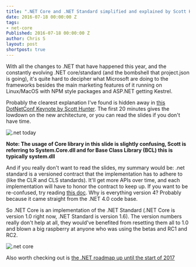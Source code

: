 ```yaml
---
title: ".NET Core and .NET Standard simplified and explained by Scott Hunter"
date: 2016-07-18 00:00:00 Z
tags:
- net-core
Published: 2016-07-18 00:00:00 Z
author: Chris S
layout: post
shortpost: true
---
```


With all the changes to .NET that have happened this year, and the constantly evolving .NET core/standard (and the bombshell that project.json is going), it's quite hard to decipher what Microsoft are doing to the frameworks besides the main marketing features of it running on Linux/MacOS with NPM style packages and ASP.NET getting Kestrel.

Probably the clearest explanation I've found is hidden away in [this DotNetConf Keynote by Scott Hunter](https://channel9.msdn.com/Events/dotnetConf/2016/NET-Conf-Day-1-Keynote-Scott-Hunter). The first 20 minutes gives the lowdown on the new architecture, or you can read the slides if you don't have time.

![.net today](/assets/2016/dotnet-today.png)

**Note: The usage of Core library in this slide is slightly confusing, Scott is referring to System.Core.dll and for Base Class Library (BCL) this is typically system.dll**

And if you really don't want to read the slides, my summary would be: .net standard is a versioned contract that the implementation has to adhere to (like the CLR and CLS standards). It'll get more APIs over time, and each implementation will have to honor the contract to keep up. If you want to be re-confused, try reading [this doc](https://github.com/dotnet/corefx/blob/master/Documentation/architecture/net-platform-standard.md#user-content-list-of-net-corefx-apis-and-their-associated-net-platform-standard-version). Why is everything version 4? Probably because it came straight from the .NET 4.0 code base.

So .NET Core is an implementation of the .NET Standard (.NET Core is version 1.0 right now, .NET Standard is version 1.6). The version numbers really don't help at all, they would've benefited from resetting them all to 1.0 and blown a big raspberry at anyone who was using the betas and RC1 and RC2.

![.net core](/assets/2016/dotnet-tommorow.png)

Also worth checking out is [the .NET roadmap up until the start of 2017](https://blogs.msdn.microsoft.com/dotnet/2016/07/15/net-core-roadmap/)
